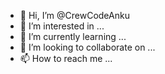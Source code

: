 - 👋 Hi, I’m @CrewCodeAnku
- 👀 I’m interested in ...
- 🌱 I’m currently learning ...
- 💞️ I’m looking to collaborate on ...
- 📫 How to reach me ...

<!---
CrewCodeAnku/CrewCodeAnku is a ✨ special ✨ repository because its `README.md` (this file) appears on your GitHub profile.
You can click the Preview link to take a look at your changes.
--->

